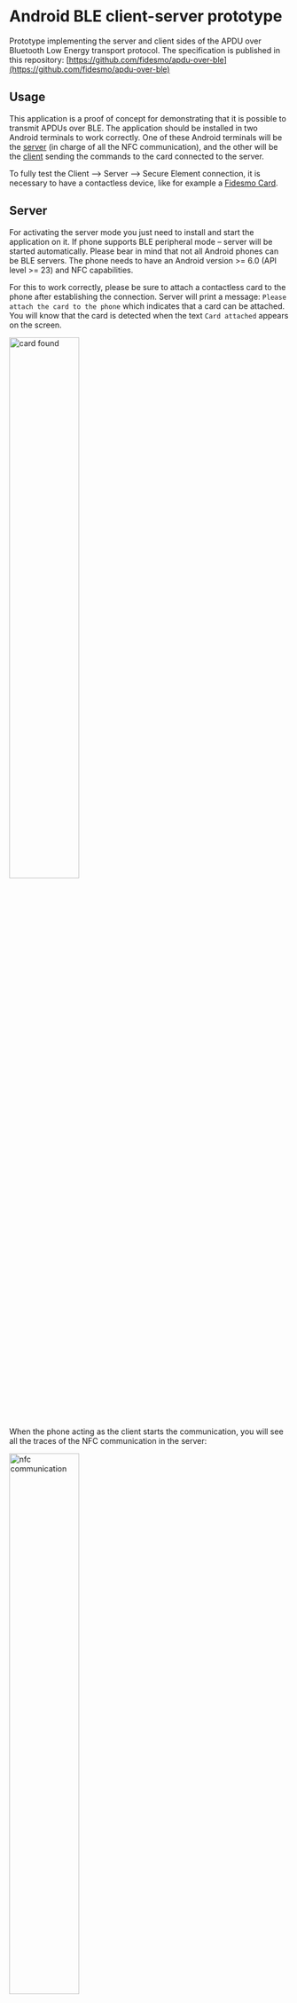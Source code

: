 # Android BLE client-server prototype

Prototype implementing the server and client sides of the APDU over Bluetooth Low Energy transport protocol. The specification is published in this repository: [https://github.com/fidesmo/apdu-over-ble](https://github.com/fidesmo/apdu-over-ble)

## Usage

This application is a proof of concept for demonstrating that it is possible to transmit APDUs over BLE.  The application should be installed in two Android terminals to work
correctly.  One of these Android terminals will be the [server](#Server) (in
charge of all the NFC communication), and the other will be the [client](#Client) sending the commands to the card connected to the server.

To fully test the Client --> Server --> Secure Element connection, it is necessary to have a contactless device, like for example a [Fidesmo Card](https://developer.fidesmo.com/fidesmocard).

## Server

For activating the server mode you just need to install and start the
application on it. If phone supports BLE peripheral mode – server will be started automatically. 
Please bear in mind that not all Android phones can be BLE servers. The phone needs to have an Android 
version >= 6.0 (API level >= 23) and NFC capabilities.

For this to work correctly, please be sure to attach a contactless card to the
phone after establishing the connection. Server will print a message: `Please attach the card to the phone` which indicates that a 
card can be attached. You will know that the card is detected when the text `Card attached` appears on the screen.

<img alt="card found" src="https://github.com/fidesmo/apdu-over-ble-android/blob/master/images/card-found.png" width="50%"/>

When the phone acting as the client starts the communication, you will see all
the traces of the NFC communication in the server:

<img alt="nfc communication" src="https://github.com/fidesmo/apdu-over-ble-android/blob/master/images/NFC-traces.png" width="50%"/>

## Client

The prototype can run as Client on phones having an Android version >= 5.0 (API level >= 21).
For a phone to work as a BLE client, you need to install the app in it, and then follow the following instructions:

1. Click the "Scan" button at the bottom. This will start scanning for BLE Servers advertising:

    <img alt="scan started" src="https://github.com/fidesmo/apdu-over-ble-android/blob/master/images/scan-started.png" width="50%"/>
     
2. The client will automatically discover the peripheral device (server). If the server is this same application running in server mode, the server will ask the user to attach the NFC card to it.
If the card is a Fidesmo card (link to https://developer.fidesmo.com/fidesmocard) the card identifiers are read by the server and transmitted to the client, which displays them.

    <img alt="card information obtained" src="https://github.com/fidesmo/apdu-over-ble-android/blob/master/images/info-obtained.jpg" width="50%"/>



